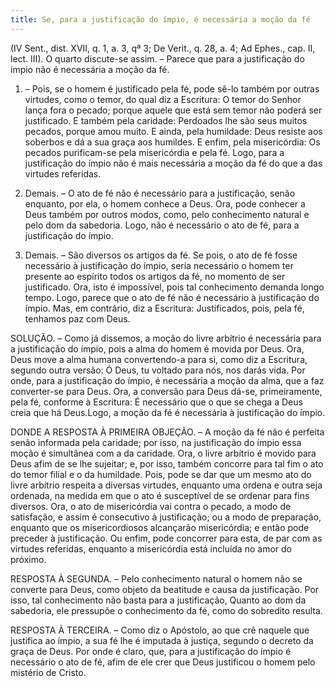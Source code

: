 ```yaml
---
title: Se, para a justificação do ímpio, é necessária a moção da fé
---
```


(IV Sent., dist. XVII, q. 1, a. 3, qª 3; De Verit., q. 28, a. 4; Ad Ephes., cap. II, lect. III).
  O quarto discute-se assim. – Parece que para a justificação do ímpio não é necessária a moção da fé.  

1. – Pois, se o homem é justificado pela fé, pode sê-lo também por outras virtudes, como o temor, do qual diz a Escritura: O temor do Senhor lança fora o pecado; porque aquele que está sem temor não poderá ser justificado. E também pela caridade: Perdoados lhe são seus muitos pecados, porque amou muito. E ainda, pela humildade: Deus resiste aos soberbos e dá a sua graça aos humildes. E enfim, pela misericórdia: Os pecados purificam-se pela misericórdia e pela fé. Logo, para a justificação do ímpio não é mais necessária a moção da fé do que a das virtudes referidas.  

2. Demais. – O ato de fé não é necessário para a justificação, senão enquanto, por ela, o homem conhece a Deus. Ora, pode conhecer a Deus também por outros modos, como, pelo conhecimento natural e pelo dom da sabedoria. Logo, não é necessário o ato de fé, para a justificação do ímpio.  

3. Demais. – São diversos os artigos da fé. Se pois, o ato de fé fosse necessário à justificação do ímpio, seria necessário o homem ter presente ao espírito todos os artigos da fé, no momento de ser justificado. Ora, isto é impossível, pois tal conhecimento demanda longo tempo. Logo, parece que o ato de fé não é necessário à justificação do ímpio.  Mas, em contrário, diz a Escritura: Justificados, pois, pela fé, tenhamos paz com Deus.  

SOLUÇÃO. – Como já dissemos, a moção do livre arbítrio é necessária para a justificação do ímpio, pois a alma do homem é movida por Deus. Ora, Deus move a alma humana convertendo-a para si, como diz a Escritura, segundo outra versão: Ó Deus, tu voltado para nós, nos darás vida. Por onde, para a justificação do ímpio, é necessária a moção da alma, que a faz converter-se para Deus. Ora, a conversão para Deus dá-se, primeiramente, pela fé, conforme à Escritura: É necessário que o que se chega a Deus creia que há Deus.Logo, a moção da fé é necessária à justificação do ímpio.  

DONDE A RESPOSTA À PRIMEIRA OBJEÇÃO. – A moção da fé não é perfeita senão informada pela caridade; por isso, na justificação do ímpio essa moção é simultânea com a da caridade. Ora, o livre arbítrio é movido para Deus afim de se lhe sujeitar; e, por isso, também concorre para tal fim o ato do temor filial e o da humildade. Pois, pode se dar que um mesmo ato do livre arbítrio respeita a diversas virtudes, enquanto uma ordena e outra seja ordenada, na medida em que o ato é susceptível de se ordenar para fins diversos. Ora, o ato de misericórdia vai contra o pecado, a modo de satisfação, e assim é consecutivo à justificação; ou a modo de preparação, enquanto que os misericordiosos alcançarão misericórdia; e então pode preceder à justificação. Ou enfim, pode concorrer para esta, de par com as virtudes referidas, enquanto a misericórdia está incluída no amor do próximo.  

RESPOSTA À SEGUNDA. – Pelo conhecimento natural o homem não se converte para Deus, como objeto da beatitude e causa da justificação. Por isso, tal conhecimento não basta para a justificação, Quanto ao dom da sabedoria, ele pressupõe o conhecimento da fé, como do sobredito resulta.  

RESPOSTA À TERCEIRA. – Como diz o Apóstolo, ao que crê naquele que justifica ao ímpio, a sua fé lhe é imputada à justiça, segundo o decreto da graça de Deus. Por onde é claro, que, para a justificação do ímpio é necessário o ato de fé, afim de ele crer que Deus justificou o homem pelo mistério de Cristo.